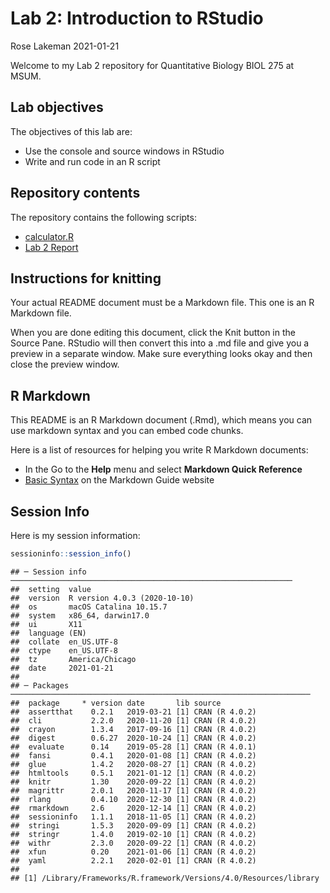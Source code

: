 
Lab 2: Introduction to RStudio
================
Rose Lakeman
2021-01-21

Welcome to my Lab 2 repository for Quantitative Biology BIOL 275 at
MSUM.

## Lab objectives

The objectives of this lab are:

  - Use the console and source windows in RStudio
  - Write and run code in an R script

## Repository contents

The repository contains the following scripts:

  - [calculator.R](calculator.R)
  - [Lab 2 Report](assignment.md)

## Instructions for knitting

Your actual README document must be a Markdown file. This one is an R
Markdown file.

When you are done editing this document, click the Knit button in the
Source Pane. RStudio will then convert this into a .md file and give you
a preview in a separate window. Make sure everything looks okay and then
close the preview window.

## R Markdown

This README is an R Markdown document (.Rmd), which means you can use
markdown syntax and you can embed code chunks.

Here is a list of resources for helping you write R Markdown documents:

  - In the Go to the **Help** menu and select **Markdown Quick
    Reference**
  - [Basic Syntax](https://www.markdownguide.org/basic-syntax/) on the
    Markdown Guide website

## Session Info

Here is my session information:

``` r
sessioninfo::session_info()
```

    ## ─ Session info ───────────────────────────────────────────────────────────────
    ##  setting  value                       
    ##  version  R version 4.0.3 (2020-10-10)
    ##  os       macOS Catalina 10.15.7      
    ##  system   x86_64, darwin17.0          
    ##  ui       X11                         
    ##  language (EN)                        
    ##  collate  en_US.UTF-8                 
    ##  ctype    en_US.UTF-8                 
    ##  tz       America/Chicago             
    ##  date     2021-01-21                  
    ## 
    ## ─ Packages ───────────────────────────────────────────────────────────────────
    ##  package     * version date       lib source        
    ##  assertthat    0.2.1   2019-03-21 [1] CRAN (R 4.0.2)
    ##  cli           2.2.0   2020-11-20 [1] CRAN (R 4.0.2)
    ##  crayon        1.3.4   2017-09-16 [1] CRAN (R 4.0.2)
    ##  digest        0.6.27  2020-10-24 [1] CRAN (R 4.0.2)
    ##  evaluate      0.14    2019-05-28 [1] CRAN (R 4.0.1)
    ##  fansi         0.4.1   2020-01-08 [1] CRAN (R 4.0.2)
    ##  glue          1.4.2   2020-08-27 [1] CRAN (R 4.0.2)
    ##  htmltools     0.5.1   2021-01-12 [1] CRAN (R 4.0.2)
    ##  knitr         1.30    2020-09-22 [1] CRAN (R 4.0.2)
    ##  magrittr      2.0.1   2020-11-17 [1] CRAN (R 4.0.2)
    ##  rlang         0.4.10  2020-12-30 [1] CRAN (R 4.0.2)
    ##  rmarkdown     2.6     2020-12-14 [1] CRAN (R 4.0.2)
    ##  sessioninfo   1.1.1   2018-11-05 [1] CRAN (R 4.0.2)
    ##  stringi       1.5.3   2020-09-09 [1] CRAN (R 4.0.2)
    ##  stringr       1.4.0   2019-02-10 [1] CRAN (R 4.0.2)
    ##  withr         2.3.0   2020-09-22 [1] CRAN (R 4.0.2)
    ##  xfun          0.20    2021-01-06 [1] CRAN (R 4.0.2)
    ##  yaml          2.2.1   2020-02-01 [1] CRAN (R 4.0.2)
    ## 
    ## [1] /Library/Frameworks/R.framework/Versions/4.0/Resources/library

